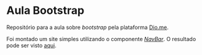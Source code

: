 # Aula Bootstrap

Repositório para a aula sobre *bootstrap* pela plataforma [Dio.me](https://www.dio.me/).

Foi montado um site simples utilizando o componente [*NavBar*](https://getbootstrap.com/docs/5.1/components/navbar/).  O resultado pode ser visto [aqui](https://andreibuslik.github.io/aula_bootstrap/).

